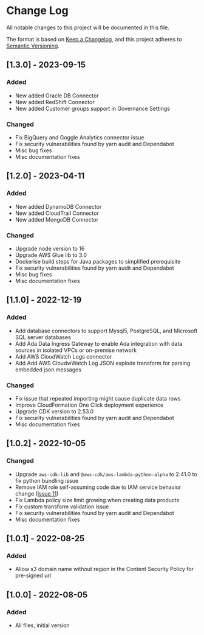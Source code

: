 # Change Log

All notable changes to this project will be documented in this file.

The format is based on [Keep a Changelog](https://keepachangelog.com/en/1.0.0/),
and this project adheres to [Semantic Versioning](https://semver.org/spec/v2.0.0.html).

## [1.3.0] - 2023-09-15

### Added

- New added Oracle DB Connector
- New added RedShift Connector
- New added Customer groups support in Governance Settings

### Changed

- Fix BigQuery and Goggle Analytics connector issue
- Fix security vulnerabilities found by yarn audit and Dependabot
- Misc bug fixes
- Misc documentation fixes

## [1.2.0] - 2023-04-11

### Added

- New added DynamoDB Connector
- New added CloudTrail Connector
- New added MongoDB Connector

### Changed

- Upgrade node version to 16
- Upgrade AWS Glue lib to 3.0
- Dockerise build steps for Java packages to simplified prerequisite
- Fix security vulnerabilities found by yarn audit and Dependabot
- Misc bug fixes
- Misc documentation fixes

## [1.1.0] - 2022-12-19

### Added

- Add database connectors to support Mysql5, PostgreSQL, and Microsoft SQL server databases
- Add Ada Data Ingress Gateway to enable Ada integration with data sources in isolated VPCs or on-premise network
- Add AWS CloudWatch Logs connector
- Add Add AWS CloudwWatch Log JSON explode transform for parsing embedded json messages

### Changed

- Fix issue that repeated importing might cause duplicate data rows
- Improve CloudFormation One Click deployment experience
- Upgrade CDK version to 2.53.0
- Fix security vulnerabilities found by yarn audit and Dependabot
- Misc documentation fixes

## [1.0.2] - 2022-10-05

### Changed

- Upgrade `aws-cdk-lib` and `@aws-cdk/aws-lambda-python-alpha` to 2.41.0 to fix python bundling issue
- Remove IAM role self-assuming code due to IAM service behavior change ([Issue 11](https://github.com/aws-solutions/automated-data-analytics-on-aws/issues/11))
- Fix Lambda policy size limit growing when creating data products
- Fix custom transform validation issue
- Fix security vulnerabilities found by yarn audit and Dependabot
- Misc documentation fixes

## [1.0.1] - 2022-08-25

### Added

- Allow s3 domain name without region in the Content Security Policy for pre-signed url

## [1.0.0] - 2022-08-05

### Added

- All files, initial version
